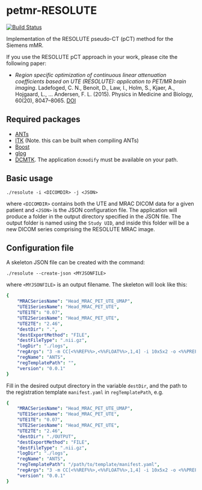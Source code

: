 # petmr-RESOLUTE 

[![Build Status](https://travis-ci.com/UCL/petmr-RESOLUTE.svg?token=2LGssZ2qj5A4K3LNd3es&branch=master)](https://travis-ci.com/UCL/petmr-RESOLUTE)

Implementation of the RESOLUTE pseudo-CT (pCT) method for the Siemens mMR.

If you use the RESOLUTE pCT approach in your work, please cite the following paper:
- <i>Region specific optimization of continuous linear attenuation coefficients based  on UTE (RESOLUTE): application to PET/MR brain imaging</i>. Ladefoged, C. N., Benoit, D., Law, I., Holm, S., Kjaer, A., Hojgaard, L., … Andersen, F. L. (2015). Physics in Medicine and Biology, 60(20), 8047–8065. [DOI](https://doi.org/10.1088/0031-9155/60/20/8047)

## Required packages
- [ANTs](https://github.com/ANTsX/ANTs)
- [ITK](https://itk.org/) (Note. this can be built when compiling ANTs)
- [Boost](http://www.boost.org/) 
- [glog](https://github.com/google/glog)
- [DCMTK](http://dicom.offis.de/). The application `dcmodify` must be available on your path.

## Basic usage
```shell
./resolute -i <DICOMDIR> -j <JSON>
```
where ```<DICOMDIR>``` contains both the UTE and MRAC DICOM data for a given patient and ```<JSON>``` is the JSON configuration file. The application will produce a folder in the output directory specified in the JSON file. The output folder is named using the ```Study UID```, and inside this folder will be a new DICOM series comprising the RESOLUTE MRAC image.

## Configuration file

A skeleton JSON file can be created with the command:
```
./resolute --create-json <MYJSONFILE>
```
where ```<MYJSONFILE>``` is an output filename. 
The skeleton will look like this:
```yaml
{
    "MRACSeriesName": "Head_MRAC_PET_UTE_UMAP",
    "UTE1SeriesName": "Head_MRAC_PET_UTE",
    "UTE1TE": "0.07",
    "UTE2SeriesName": "Head_MRAC_PET_UTE",
    "UTE2TE": "2.46",
    "destDir": ".",
    "destExportMethod": "FILE",
    "destFileType": ".nii.gz",
    "logDir": "./logs",
    "regArgs": "3 -m CC[<%%REF%%>,<%%FLOAT%%>,1,4] -i 10x5x2 -o <%%PREFIX%%> -t SyN[0.5] -r Gauss[3,0] -G",
    "regName": "ANTS",
    "regTemplatePath": "",
    "version": "0.0.1"
}
```
Fill in the desired output directory in the variable `destDir`, and the path to the registration template `manifest.yaml` in `regTemplatePath`, e.g.
```yaml
{
    "MRACSeriesName": "Head_MRAC_PET_UTE_UMAP",
    "UTE1SeriesName": "Head_MRAC_PET_UTE",
    "UTE1TE": "0.07",
    "UTE2SeriesName": "Head_MRAC_PET_UTE",
    "UTE2TE": "2.46",
    "destDir": "./OUTPUT",
    "destExportMethod": "FILE",
    "destFileType": ".nii.gz",
    "logDir": "./logs",
    "regName": "ANTS",
    "regTemplatePath": "/path/to/template/manifest.yaml",
    "regArgs": "3 -m CC[<%%REF%%>,<%%FLOAT%%>,1,4] -i 10x5x2 -o <%%PREFIX%%> -t SyN[0.5] -r Gauss[3,0] -G",
    "version": "0.0.1"
}

```

